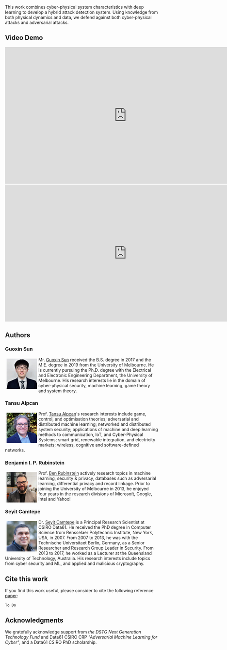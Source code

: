 This work combines cyber-physical system characteristics with deep learning to develop a hybrid attack detection system. Using knowledge from both physical dynamics and data, we defend against both cyber-physical attacks and adversarial attacks. 

## Video Demo

<iframe width="800" height="450" src="https://www.youtube.com/embed/mpfevwQFWsM" title="Model-aware False Data Injection Attack" frameborder="0" allow="accelerometer; autoplay; clipboard-write; encrypted-media; gyroscope; picture-in-picture" allowfullscreen></iframe>


<iframe width="800" height="450" src="https://www.youtube.com/embed/YF8NNT6TRcc" title="Adversarially-masked Model-aware False Data Injection Attack" frameborder="0" allow="accelerometer; autoplay; clipboard-write; encrypted-media; gyroscope; picture-in-picture" allowfullscreen></iframe>

## Authors
### Guoxin Sun
<img src="Sefi_modified_crop.jpg" alt="Guoxin Sun's profile picture" width="100" height="100" align="left" style="padding: 5px">Mr. [Guoxin Sun](https://electrical.eng.unimelb.edu.au/people/research-students) received the B.S. degree in 2017 and the M.E. degree in 2019 from the University of Melbourne. He is currently pursuing  the Ph.D. degree with the Electrical and Electronic Engineering Department, the University of Melbourne. His research interests lie in the domain of cyber-physical security, machine learning, game theory and system theory.

### Tansu Alpcan
<img src="tansu2.jpg" alt="Tansu Alpcan's profile picture" width="100" height="100" align="left" style="padding: 5px">Prof. [Tansu Alpcan](https://findanexpert.unimelb.edu.au/profile/425318-tansu-alpcan)'s research interests include game, control, and optimisation theories; adversarial and distributed machine learning; networked and distributed system security; applications of machine and deep learning methods to communication, IoT, and Cyber-Physical Systems; smart grid, renewable integration, and electricity markets; wireless, cognitive and software-defined networks.

### Benjamin I. P. Rubinstein
<img src="Ben1crop.jpg" alt="Benjamin I. P. Rubinstein's profile picture" width="100" height="100" align="left" style="padding: 5px">Prof. [Ben Rubinstein](https://findanexpert.unimelb.edu.au/profile/20074-ben-rubinstein) actively research topics in machine learning, security & privacy, databases such as adversarial learning, differential privacy and record linkage. Prior to joining the University of Melbourne in 2013, he enjoyed four years in the research divisions of Microsoft, Google, Intel and Yahoo!

### Seyit Camtepe
<img src="Seyit.jpg" alt="Seyit Camtepe's profile picture" width="100" height="100" align="left" style="padding: 5px">Dr. [Seyit Camtepe](https://people.csiro.au/C/S/Seyit-Camtepe) is a Principal Research Scientist at CSIRO Data61. He received the PhD degree in Computer Science from Rensselaer Polytechnic Institute, New York, USA, in 2007. From 2007 to 2013, he was with the Technische Universitaet Berlin, Germany, as a Senior Researcher and Research Group Leader in Security. From 2013 to 2017, he worked as a Lecturer at the Queensland University of Technology, Australia. His research interests include topics from cyber security and ML, and applied and malicious cryptography.

## Cite this work
If you find this work useful, please consider to cite the following reference [paper](https://garrisonsun.github.io/End-to-end-atttack-detection-and-mitigation-framework/):
```
To Do
```

## Acknowledgments
We gratefully acknowledge support from _the DSTG Next Generation Technology Fund_ and Data61 CSIRO CRP _"Adversarial Machine Learning for Cyber"_, and a Data61 CSIRO PhD scholarship.
